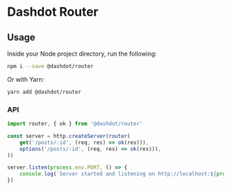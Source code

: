 # Dashdot Router

## Usage

Inside your Node project directory, run the following:

```sh
npm i --save @dashdot/router
```

Or with Yarn:

```sh
yarn add @dashdot/router
```

### API

```javascript
import router, { ok } from '@dashdot/router'

const server = http.createServer(router(
    get('/posts/:id', (req, res) => ok(res))),
    options('/posts/:id', (req, res) => ok(res))),
))

server.listen(process.env.PORT, () => {
    console.log(`Server started and listening on http://localhost:${process.env.PORT}`)
})
```